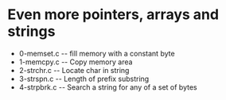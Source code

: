 # Even more pointers, arrays and strings

- 0-memset.c -- fill memory with a constant byte
- 1-memcpy.c -- Copy memory area
- 2-strchr.c -- Locate char in string
- 3-strspn.c -- Length of prefix substring
- 4-strpbrk.c -- Search a string for any of a set of bytes
